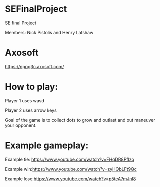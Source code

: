 # SEFinalProject
SE final Project

Members: Nick Pistolis and Henry Latshaw 

# Axosoft
https://nppg3c.axosoft.com/


# How to play:

Player 1 uses wasd

Player 2 uses arrow keys

Goal of the game is to collect dots to grow and outlast and out maneuver your opponent.

# Example gameplay:

Example tie: https://www.youtube.com/watch?v=FHqDR8Pflzo

Example win:https://www.youtube.com/watch?v=zyHQbLFt9Qc

Example lose:https://www.youtube.com/watch?v=p5teA7mJnI8
